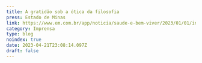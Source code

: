```yaml
---
title: A gratidão sob a ótica da filosofia
press: Estado de Minas
link: https://www.em.com.br/app/noticia/saude-e-bem-viver/2023/01/01/interna_bem_viver,1438249/a-gratidao-sob-a-otica-da-filosofia.shtml
category: Imprensa
type: blog
noindex: true
date: 2023-04-21T23:08:14.097Z
draft: false
---
```

